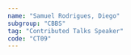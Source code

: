 ```yaml
---
name: "Samuel Rodrigues, Diego"
subgroup: "CBBS"
tag: "Contributed Talks Speaker"
code: "CT09"
---
```

